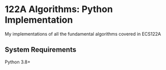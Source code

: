 # 122A Algorithms: Python Implementation

My implementations of all the fundamental algorithms covered in ECS122A

## System Requirements

Python 3.8+
